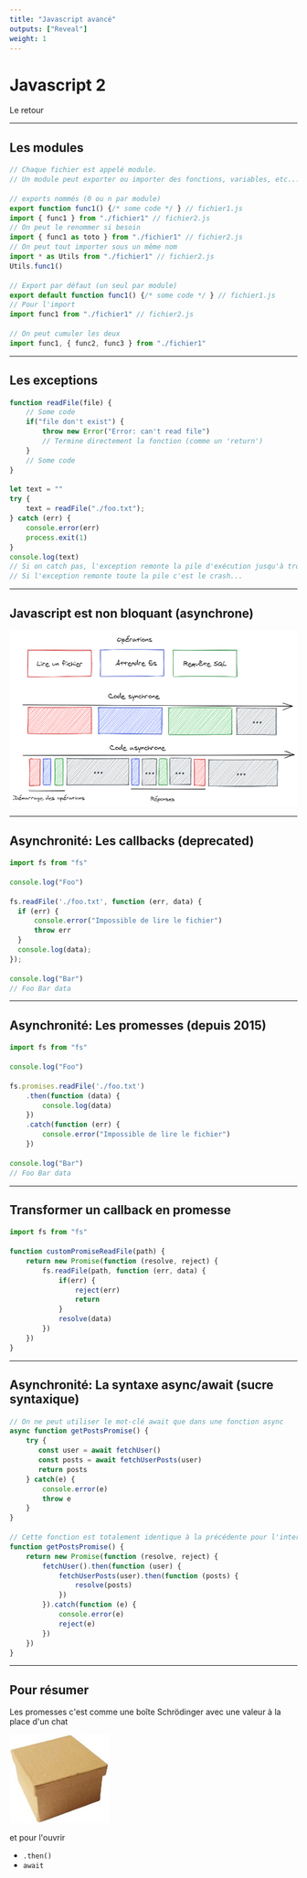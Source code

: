 ```yaml
---
title: "Javascript avancé"
outputs: ["Reveal"]
weight: 1
---
```


# Javascript 2
Le retour

---

## Les modules

```javascript
// Chaque fichier est appelé module. 
// Un module peut exporter ou importer des fonctions, variables, etc...

// exports nommés (0 ou n par module) 
export function func1() {/* some code */ } // fichier1.js
import { func1 } from "./fichier1" // fichier2.js
// On peut le renommer si besoin
import { func1 as toto } from "./fichier1" // fichier2.js
// On peut tout importer sous un même nom
import * as Utils from "./fichier1" // fichier2.js
Utils.func1()

// Export par défaut (un seul par module)
export default function func1() {/* some code */ } // fichier1.js
// Pour l'import
import func1 from "./fichier1" // fichier2.js

// On peut cumuler les deux
import func1, { func2, func3 } from "./fichier1"
```

---

## Les exceptions

```javascript
function readFile(file) {
    // Some code
    if("file don't exist") {
        throw new Error("Error: can't read file") 
        // Termine directement la fonction (comme un 'return')
    }
    // Some code
}

let text = ""
try {
    text = readFile("./foo.txt");  
} catch (err) {
    console.error(err)
    process.exit(1)
}
console.log(text)
// Si on catch pas, l'exception remonte la pile d'exécution jusqu'à trouver un catch
// Si l'exception remonte toute la pile c'est le crash...
```
---

## Javascript est non bloquant (asynchrone)

![Async](./async.png)

---

## Asynchronité: Les callbacks (deprecated)

```javascript
import fs from "fs"

console.log("Foo")

fs.readFile('./foo.txt', function (err, data) {
  if (err) {
      console.error("Impossible de lire le fichier")
      throw err
  }
  console.log(data);
});

console.log("Bar")
// Foo Bar data
```

---

## Asynchronité: Les promesses (depuis 2015)

```javascript
import fs from "fs"

console.log("Foo")

fs.promises.readFile('./foo.txt')
    .then(function (data) {
        console.log(data)
    })
    .catch(function (err) {
        console.error("Impossible de lire le fichier")
    })

console.log("Bar")
// Foo Bar data
```

---

## Transformer un callback en promesse

```javascript
import fs from "fs"

function customPromiseReadFile(path) {
    return new Promise(function (resolve, reject) {
        fs.readFile(path, function (err, data) {
            if(err) { 
                reject(err)
                return
            }
            resolve(data)
        })
    })
}
```

---

## Asynchronité: La syntaxe async/await (sucre syntaxique)

```javascript
// On ne peut utiliser le mot-clé await que dans une fonction async
async function getPostsPromise() {
    try {
       const user = await fetchUser()
       const posts = await fetchUserPosts(user)
       return posts
    } catch(e) {
        console.error(e)
        throw e
    }
}

// Cette fonction est totalement identique à la précédente pour l'interpréteur JS
function getPostsPromise() {
    return new Promise(function (resolve, reject) {
        fetchUser().then(function (user) {
            fetchUserPosts(user).then(function (posts) {
                resolve(posts)
            })
        }).catch(function (e) {
            console.error(e)
            reject(e)
        })
    })
}
```

---

## Pour résumer

Les promesses c'est comme une boîte Schrödinger avec une valeur à la place d'un chat

![box](./box.jpg)

et pour l'ouvrir 
 * `.then()`
 * `await`